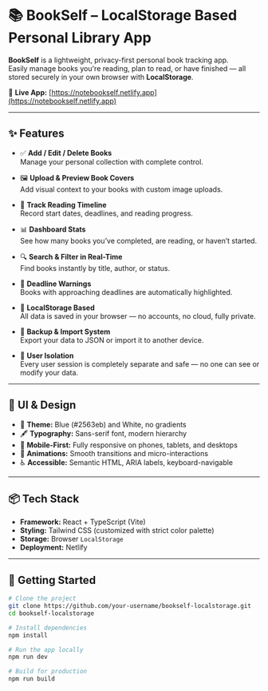 # 📚 BookSelf – LocalStorage Based Personal Library App

**BookSelf** is a lightweight, privacy-first personal book tracking app.  
Easily manage books you're reading, plan to read, or have finished — all stored securely in your own browser with **LocalStorage**.

🔗 **Live App:** [https://notebookself.netlify.app](https://notebookself.netlify.app)

---

## ✨ Features

- ✅ **Add / Edit / Delete Books**  
  Manage your personal collection with complete control.

- 🖼️ **Upload & Preview Book Covers**  
  Add visual context to your books with custom image uploads.

- 📆 **Track Reading Timeline**  
  Record start dates, deadlines, and reading progress.

- 📊 **Dashboard Stats**  
  See how many books you’ve completed, are reading, or haven’t started.

- 🔍 **Search & Filter in Real-Time**  
  Find books instantly by title, author, or status.

- 🔔 **Deadline Warnings**  
  Books with approaching deadlines are automatically highlighted.

- 💾 **LocalStorage Based**  
  All data is saved in your browser — no accounts, no cloud, fully private.

- 📁 **Backup & Import System**  
  Export your data to JSON or import it to another device.

- 🔐 **User Isolation**  
  Every user session is completely separate and safe — no one can see or modify your data.

---

## 🎨 UI & Design

- 🎯 **Theme:** Blue (#2563eb) and White, no gradients
- 🖋️ **Typography:** Sans-serif font, modern hierarchy
- 📱 **Mobile-First:** Fully responsive on phones, tablets, and desktops
- 🎥 **Animations:** Smooth transitions and micro-interactions
- ♿ **Accessible:** Semantic HTML, ARIA labels, keyboard-navigable

---

## 📦 Tech Stack

- **Framework:** React + TypeScript (Vite)
- **Styling:** Tailwind CSS (customized with strict color palette)
- **Storage:** Browser `LocalStorage`
- **Deployment:** Netlify

---

## 🚀 Getting Started

```bash
# Clone the project
git clone https://github.com/your-username/bookself-localstorage.git
cd bookself-localstorage

# Install dependencies
npm install

# Run the app locally
npm run dev

# Build for production
npm run build
